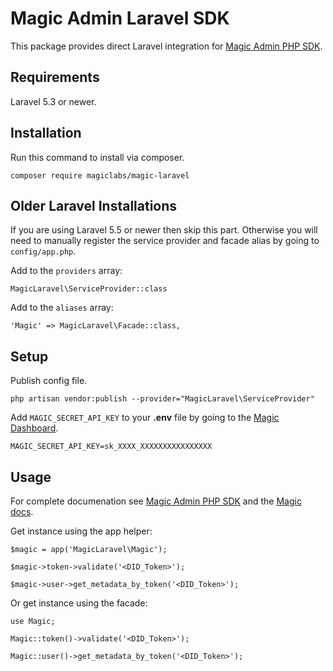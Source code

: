 # Magic Admin Laravel SDK

This package provides direct Laravel integration for [Magic Admin PHP SDK](https://github.com/magiclabs/magic-admin-php).

## Requirements

Laravel 5.3 or newer.

## Installation

Run this command to install via composer.

```
composer require magiclabs/magic-laravel
```

## Older Laravel Installations

If you are using Laravel 5.5 or newer then skip this part. Otherwise you will need to manually register the service provider and facade alias by going to `config/app.php`.

Add to the `providers` array:

```
MagicLaravel\ServiceProvider::class
```

Add to the `aliases` array:

```
'Magic' => MagicLaravel\Facade::class,
```

## Setup

Publish config file.

```
php artisan vendor:publish --provider="MagicLaravel\ServiceProvider"
```

Add `MAGIC_SECRET_API_KEY` to your **.env** file by going to the [Magic Dashboard](https://dashboard.magic.link).

```
MAGIC_SECRET_API_KEY=sk_XXXX_XXXXXXXXXXXXXXXX
```

## Usage

For complete documenation see [Magic Admin PHP SDK](https://github.com/magiclabs/magic-admin-php) and the [Magic docs](https://docs.magic.link/admin-sdk/php/get-started).

Get instance using the app helper:

```
$magic = app('MagicLaravel\Magic');

$magic->token->validate('<DID_Token>');

$magic->user->get_metadata_by_token('<DID_Token>');
```

Or get instance using the facade:

```
use Magic;

Magic::token()->validate('<DID_Token>');

Magic::user()->get_metadata_by_token('<DID_Token>');
```

